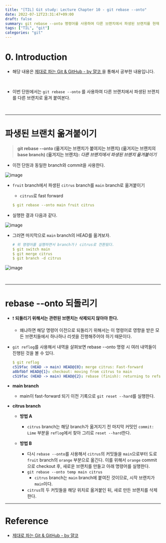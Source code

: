 ```yaml
---
title: "[TIL] Git study: Lecture Chapter 10 - git rebase --onto"
date: 2022-07-12T23:31:47+09:00
draft: false
summary: git rebase --onto 명령어를 사용하여 다른 브랜치에서 파생된 브랜치를 현재 브랜치로 옮겨서 붙여본다.
tags: ["TIL", "git"]
categories: "git"
---
```


# 0. Introduction

- 해당 내용은 [제대로 파는 Git & GitHub - by 얄코 ](https://www.inflearn.com/course/%EC%A0%9C%EB%8C%80%EB%A1%9C-%ED%8C%8C%EB%8A%94-%EA%B9%83/dashboard)을 통해서 공부한 내용입니다.

<br>

- 이번 단원에서는 `git rebase --onto` 를 사용하여 다른 브랜치에서 파생된 브랜치를 다른 브랜치로 옮겨 붙여본다.

<br>

---

# 파생된 브랜치 옮겨붙이기

> **git rebase --onto (옮겨지는 브랜치가 붙여지는 브랜치) (옮겨지는 브랜치의 base branch) (옮겨지는 브랜치): _다른 브랜치에서 파생된 브랜치 옮겨붙이기_**

- 이전 단원과 동일한 branch와 commit을 사용한다.

![image](https://user-images.githubusercontent.com/78094972/178503782-ebe73ab3-75f8-49df-bb29-48e5b09cebeb.PNG)

- `fruit` branch에서 파생된 `citrus` branch를 `main` branch로 옮겨붙이기

  - `citrus`로 fast forward

  ```yml
  $ git rebase --onto main fruit citrus
  ```

- 실행한 결과 다음과 같다.

![image](https://user-images.githubusercontent.com/78094972/178503788-c94d20e7-cb5a-4954-a160-ad3d408264a9.PNG)

- 그러면 마지막으로 `main` branch의 HEAD를 옮겨보자.

  ```yml
  # 위 명령어를 실행하면서 branch가ㅏ citrus로 전환됬다.
  $ git switch main
  $ git merge citrus
  $ git branch -d citrus
  ```

![image](https://user-images.githubusercontent.com/78094972/178504858-b799f995-cc23-48d8-bc48-724a816b62c9.PNG)

<br>

---

# rebase --onto 되돌리기

- ❗ **되돌리기 위해서는 관련된 브랜치는 삭제되지 않아야 한다.**

  - 왜냐하면 해당 명령어 이전으로 되돌리기 위해서는 이 명령어로 영향을 받은 모든 브랜치들에서 하나하나 리셋을 진행해주어야 하기 때문이다.

- `git reflog`를 사용해서 내역을 살펴보면 rebase --onto 명령 시 여러 내역들이 진행된 것을 볼 수 있다.

  ```yml
  $ git reflog
  c519fac (HEAD -> main) HEAD@{0}: merge citrus: Fast-forward
  a8bfbbf HEAD@{1}: checkout: moving from citrus to main
  c519fac (HEAD -> main) HEAD@{2}: rebase (finish): returning to refs/heads/citrus
  ```

- **main branch**

  - main이 fast-forward 되기 이전 기록으로 `git reset --hard`를 실행한다.

- **citrus branch**

  - **방법 A**

    - `citrus` branch는 해당 branch가 옮겨지기 전 마지막 커밋인 `commit: Lime` 부분을 `reflog`에서 찾아 그리로 `reset --hard`한다.

  - **방법 B**
    - 다시 `rebase --onto`를 사용해서 `citrus`의 커밋들을 `main`으로부터 도로 `fruit` branch의 `orange` 부분으로 옮긴다. 이를 위해서 `orange` commit으로 checkout 후, 새로운 브랜치를 만들고 아래 명령어를 실행한다.
    - `git rebase --onto temp main citrus`
      - `citrus` branch는 `main` branch에 붙여진 것이므로, 시작 브랜치가 `main`이다.
    - `citrus`의 두 커밋들을 해당 위치로 옮겨붙인 뒤, 새로 만든 브랜치를 삭제한다.

---

# Reference

- [제대로 파는 Git & GitHub - by 얄코](https://www.inflearn.com/course/%EC%A0%9C%EB%8C%80%EB%A1%9C-%ED%8C%8C%EB%8A%94-%EA%B9%83/dashboard)

